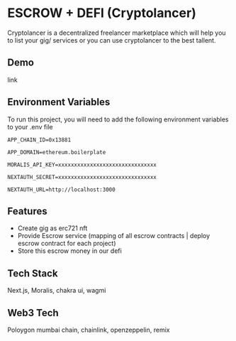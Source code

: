 # ESCROW + DEFI (Cryptolancer)

Cryptolancer is a decentralized freelancer marketplace which will help you to list your gig/ services or you can use cryptolancer to the best tallent.

## Demo

link

## Environment Variables

To run this project, you will need to add the following environment variables to your .env file

`APP_CHAIN_ID=0x13881`

`APP_DOMAIN=ethereum.boilerplate `

`MORALIS_API_KEY=xxxxxxxxxxxxxxxxxxxxxxxxxxxxxxx`

`NEXTAUTH_SECRET=xxxxxxxxxxxxxxxxxxxxxxxxxxxxxxx`

`NEXTAUTH_URL=http://localhost:3000`

## Features

- Create gig as erc721 nft
- Provide Escrow service (mapping of all escrow contracts | deploy escrow contract for each project)
- Store this escrow money in our defi

## Tech Stack

Next.js, Moralis, chakra ui, wagmi

## Web3 Tech

Poloygon mumbai chain, chainlink, openzeppelin, remix
